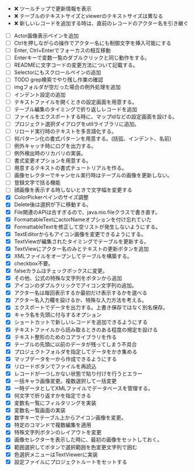 - :x: ツールチップで更新情報を表示
- :x: テーブルのテキストサイズとviewerのテキストサイズは異なる
- :x: 新しいレコードを追加する時は、直前のレコードのアクター名を引き継ぐ

- [ ] Actor画像表示ペインを追加
- [ ] Ctrlを押しながらの操作でアクター名にも制御文字を挿入可能にする
- [ ] Enter, Ctrl+Enterでフォーカスの相互移動
- [ ] Enterキーで変数一覧のダブルクリックと同じ動作をする。
- [ ] READMEに文字コードの変更方法について記載する。
- [ ] Selectorにもスクロールペインの追加
- [ ] TODO grep検索でやり残し作業の確認
- [ ] imgフォルダが空だった場合の例外処理を追加
- [ ] インデント設定の追加
- [ ] テキストファイルを開くときの設定画面を用意する。
- [ ] テーブル編集のタイミングで折り返しレコードを追加
- [ ] ファイルをエクスポートする時に、マップidなどの設定画面を設ける。
- [ ] プロジェクト選択ダイアログをutilライブラリに追加。
- [ ] リロード実行時のテキストを多言語化する。
- [ ] 何パターン化の書式パターンを用意する。(括弧、インデント、名前)
- [ ] 例外キャッチ時にログを出力する。
- [ ] 例外検出時のリカバリの実装。
- [ ] 書式変更オプションを用意する。
- [ ] 用意するテキストの書式チュートリアルを作る。
- [ ] 画像セレクターでキャンセル実行時はテーブルの画像を更新しない。
- [ ] 登録文字で括る機能
- [ ] 顔画像を表示する時しないときで文字幅を変更する
- [x] ColorPickerペインのサイズ調整
- [x] Delete後は選択が下に移動する。
- [x] File関連のAPIは古すぎるので、java.nio.fileクラスで書き直す。
- [x] FormattableTextにactorNameオプションを付け忘れていた
- [x] FormattableTextを修正して空リストが発生しないようにする。
- [x] TextEditorからもアイコン画像を変更できるようにする。
- [x] TextViewが編集されたタイミングでテーブルを更新する。
- [x] TextViewにアクター名のみとテキストの更新ボタンを追加
- [x] XMLファイルをオープンしてテーブルを構築する。
- [x] checkbox不要。
- [x] falseカラムはチェックボックスに変更。
- [x] その他、公式の特殊な文字列をボタンから追加
- [x] アイコンのダブルクリックでアイコン文字列の追加。
- [x] アクター名は毎回表示するか最初だけ表示するかを選べる
- [x] アクター名入力欄を設けるか、特殊な入力方法を考える。
- [x] エクスポートでデータを出力する。上書き保存ではなく別名保存。
- [x] キャラ名を先頭に付与するオプション
- [x] ショートカットで新しいレコードを追加できるようにする
- [x] テキストファイルから読み取るときのある程度の規定を設ける
- [x] テキスト整形のためのコアライブラリを作る
- [x] テーブルの先頭に以前のデータが残ってしまう不具合
- [x] プロジェクトフォルダを指定してデータをかき集める
- [x] マップデータを一から作成できるようにする
- [x] リロードボタンでファイルを再読込
- [x] レコードが一つしかない状態で貼り付けを行うとエラー
- [x] 一括キャラ画像変更。複数選択して一括変更
- [x] 一時データとしてXMLファイルでデータベースを管理する。
- [x] 何文字で折り返すかを指定できる
- [x] 変数名一覧にフィルタリングを実装
- [x] 変数名一覧画面の実装
- [x] 数字キーでテーブル上からアイコン画像を変更。
- [x] 特定のコマンドで複数編集を適用
- [x] 特殊文字列ボタンのレイアウトを変更
- [x] 画像セレクターを表示した時に、最初の画像をセットしておく。
- [x] 範囲選択してボタンで選択範囲を色変更文字列で囲む
- [x] 色選択メニューはTextViewerに実装
- [x] 設定ファイルにプロジェクトルートをセットする
